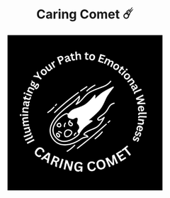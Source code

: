 <div align = "center">
    <h1>Caring Comet ☄️</h1>
</div>
<p align="center">
  <img src= "./images/logo.png" alt="logo”" width="350"/>
</p>